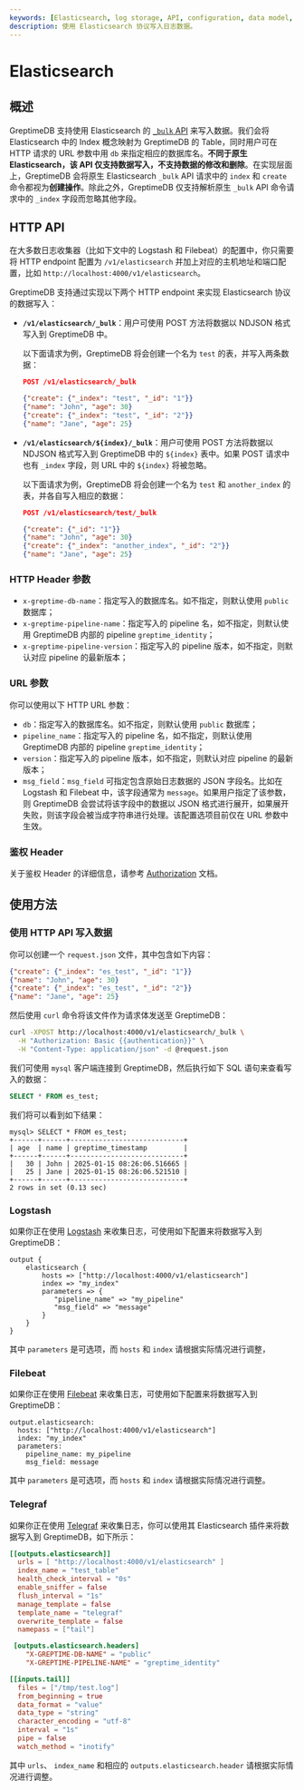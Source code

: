 ```yaml
---
keywords: [Elasticsearch, log storage, API, configuration, data model, telegraf, logstash, filebeat]
description: 使用 Elasticsearch 协议写入日志数据。
---
```


# Elasticsearch

## 概述

GreptimeDB 支持使用 Elasticsearch 的 [`_bulk` API](https://www.elastic.co/guide/en/elasticsearch/reference/current/docs-bulk.html) 来写入数据。我们会将 Elasticsearch 中的 Index 概念映射为 GreptimeDB 的 Table，同时用户可在 HTTP 请求的 URL 参数中用 `db` 来指定相应的数据库名。**不同于原生 Elasticsearch，该 API 仅支持数据写入，不支持数据的修改和删除**。在实现层面上，GreptimeDB 会将原生 Elasticsearch `_bulk` API 请求中的 `index` 和 `create` 命令都视为**创建操作**。除此之外，GreptimeDB 仅支持解析原生 `_bulk` API 命令请求中的 `_index` 字段而忽略其他字段。

## HTTP API

在大多数日志收集器（比如下文中的 Logstash 和 Filebeat）的配置中，你只需要将 HTTP endpoint 配置为 `/v1/elasticsearch` 并加上对应的主机地址和端口配置，比如 `http://localhost:4000/v1/elasticsearch`。

GreptimeDB 支持通过实现以下两个 HTTP endpoint 来实现 Elasticsearch 协议的数据写入：

- **`/v1/elasticsearch/_bulk`**：用户可使用 POST 方法将数据以 NDJSON 格式写入到 GreptimeDB 中。

  以下面请求为例，GreptimeDB 将会创建一个名为 `test` 的表，并写入两条数据：

  ```json
  POST /v1/elasticsearch/_bulk

  {"create": {"_index": "test", "_id": "1"}}
  {"name": "John", "age": 30}
  {"create": {"_index": "test", "_id": "2"}}
  {"name": "Jane", "age": 25}
  ```

- **`/v1/elasticsearch/${index}/_bulk`**：用户可使用 POST 方法将数据以 NDJSON 格式写入到 GreptimeDB 中的 `${index}` 表中。如果 POST 请求中也有 `_index` 字段，则 URL 中的 `${index}` 将被忽略。

  以下面请求为例，GreptimeDB 将会创建一个名为 `test` 和 `another_index` 的表，并各自写入相应的数据：

  ```json
  POST /v1/elasticsearch/test/_bulk

  {"create": {"_id": "1"}}
  {"name": "John", "age": 30}
  {"create": {"_index": "another_index", "_id": "2"}}
  {"name": "Jane", "age": 25}
  ```

### HTTP Header 参数

- `x-greptime-db-name`：指定写入的数据库名。如不指定，则默认使用 `public` 数据库；
- `x-greptime-pipeline-name`：指定写入的 pipeline 名，如不指定，则默认使用 GreptimeDB 内部的 pipeline `greptime_identity`；
- `x-greptime-pipeline-version`：指定写入的 pipeline 版本，如不指定，则默认对应 pipeline 的最新版本；

### URL 参数

你可以使用以下 HTTP URL 参数：

- `db`：指定写入的数据库名。如不指定，则默认使用 `public` 数据库；
- `pipeline_name`：指定写入的 pipeline 名，如不指定，则默认使用 GreptimeDB 内部的 pipeline `greptime_identity`；
- `version`：指定写入的 pipeline 版本，如不指定，则默认对应 pipeline 的最新版本；
- `msg_field`：`msg_field` 可指定包含原始日志数据的 JSON 字段名。比如在 Logstash 和 Filebeat 中，该字段通常为 `message`。如果用户指定了该参数，则 GreptimeDB 会尝试将该字段中的数据以 JSON 格式进行展开，如果展开失败，则该字段会被当成字符串进行处理。该配置选项目前仅在 URL 参数中生效。

### 鉴权 Header

关于鉴权 Header 的详细信息，请参考 [Authorization](/user-guide/protocols/http.md#鉴权) 文档。
  
## 使用方法

### 使用 HTTP API 写入数据

你可以创建一个 `request.json` 文件，其中包含如下内容：

```json
{"create": {"_index": "es_test", "_id": "1"}}
{"name": "John", "age": 30}
{"create": {"_index": "es_test", "_id": "2"}}
{"name": "Jane", "age": 25}
```

然后使用 `curl` 命令将该文件作为请求体发送至 GreptimeDB：

```bash
curl -XPOST http://localhost:4000/v1/elasticsearch/_bulk \
  -H "Authorization: Basic {{authentication}}" \
  -H "Content-Type: application/json" -d @request.json
```

我们可使用 `mysql` 客户端连接到 GreptimeDB，然后执行如下 SQL 语句来查看写入的数据：

```sql
SELECT * FROM es_test;
```

我们将可以看到如下结果：

```
mysql> SELECT * FROM es_test;
+------+------+----------------------------+
| age  | name | greptime_timestamp         |
+------+------+----------------------------+
|   30 | John | 2025-01-15 08:26:06.516665 |
|   25 | Jane | 2025-01-15 08:26:06.521510 |
+------+------+----------------------------+
2 rows in set (0.13 sec)
```

### Logstash

如果你正在使用 [Logstash](https://www.elastic.co/logstash) 来收集日志，可使用如下配置来将数据写入到 GreptimeDB：

```
output {
    elasticsearch {
        hosts => ["http://localhost:4000/v1/elasticsearch"]
        index => "my_index"
        parameters => {
           "pipeline_name" => "my_pipeline"
           "msg_field" => "message"
        }
    }
}
```

其中 `parameters` 是可选项，而 `hosts` 和 `index` 请根据实际情况进行调整， 

### Filebeat

如果你正在使用 [Filebeat](https://github.com/elastic/beats/tree/main/filebeat) 来收集日志，可使用如下配置来将数据写入到 GreptimeDB：

```
output.elasticsearch:
  hosts: ["http://localhost:4000/v1/elasticsearch"]
  index: "my_index"
  parameters:
    pipeline_name: my_pipeline
    msg_field: message
```

其中 `parameters` 是可选项，而 `hosts` 和 `index` 请根据实际情况进行调整。

### Telegraf

如果你正在使用 [Telegraf](https://github.com/influxdata/telegraf) 来收集日志，你可以使用其 Elasticsearch 插件来将数据写入到 GreptimeDB，如下所示：

```toml
[[outputs.elasticsearch]]
  urls = [ "http://localhost:4000/v1/elasticsearch" ]
  index_name = "test_table"
  health_check_interval = "0s"
  enable_sniffer = false
  flush_interval = "1s"
  manage_template = false
  template_name = "telegraf"
  overwrite_template = false
  namepass = ["tail"]

 [outputs.elasticsearch.headers]
    "X-GREPTIME-DB-NAME" = "public"
    "X-GREPTIME-PIPELINE-NAME" = "greptime_identity"

[[inputs.tail]]
  files = ["/tmp/test.log"]
  from_beginning = true
  data_format = "value"
  data_type = "string"
  character_encoding = "utf-8"
  interval = "1s"
  pipe = false
  watch_method = "inotify"
```

其中 `urls`、 `index_name` 和相应的 `outputs.elasticsearch.header` 请根据实际情况进行调整。
